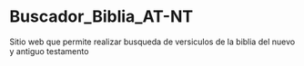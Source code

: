 # Buscador_Biblia_AT-NT
Sitio web que permite realizar busqueda de versiculos de la biblia del nuevo y antiguo testamento
